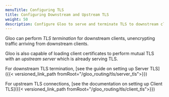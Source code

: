 ```yaml
---
menuTitle: Configuring TLS
title: Configuring Downstream and Upstream TLS
weight: 50
description: Configure Gloo to serve and terminate TLS to downstream clients, as well as initiate upstream connections using upstream TLS.
---
```


Gloo can perform *TLS termination* for downstream clients, unencrypting traffic arriving from downstream clients. 

Gloo is also capable of loading client certificates to perform mutual TLS with an *upstream server* which is already serving TLS.

For downstream TLS termination, [see the guide on setting up Server TLS]({{< versioned_link_path fromRoot="/gloo_routing/tls/server_tls">}})

For upstream TLS connections, [see the documentation on setting up Client TLS]({{< versioned_link_path fromRoot="/gloo_routing/tls/client_tls">}})

